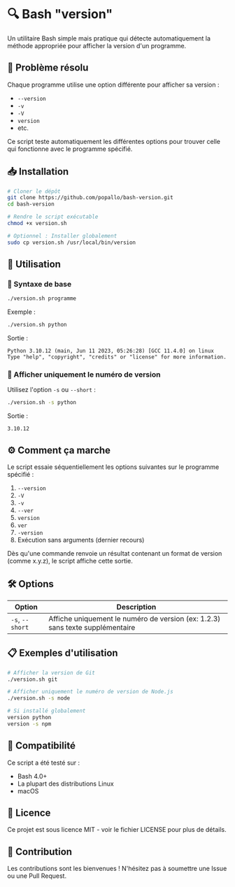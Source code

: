 # 🔍 Bash "version"

Un utilitaire Bash simple mais pratique qui détecte automatiquement la méthode appropriée pour afficher la version d'un programme.

## 🚫 Problème résolu

Chaque programme utilise une option différente pour afficher sa version :
- `--version`
- `-v`
- `-V`
- `version`
- etc.

Ce script teste automatiquement les différentes options pour trouver celle qui fonctionne avec le programme spécifié.

## 📥 Installation

```bash
# Cloner le dépôt
git clone https://github.com/popallo/bash-version.git
cd bash-version

# Rendre le script exécutable
chmod +x version.sh

# Optionnel : Installer globalement
sudo cp version.sh /usr/local/bin/version
```

## 🚀 Utilisation

### 📝 Syntaxe de base

```bash
./version.sh programme
```

Exemple :
```bash
./version.sh python
```

Sortie :
```
Python 3.10.12 (main, Jun 11 2023, 05:26:28) [GCC 11.4.0] on linux
Type "help", "copyright", "credits" or "license" for more information.
```

### 🔢 Afficher uniquement le numéro de version

Utilisez l'option `-s` ou `--short` :

```bash
./version.sh -s python
```

Sortie :
```
3.10.12
```

## ⚙️ Comment ça marche

Le script essaie séquentiellement les options suivantes sur le programme spécifié :
1. `--version`
2. `-V`
3. `-v`
4. `--ver`
5. `version`
6. `ver`
7. `-version`
8. Exécution sans arguments (dernier recours)

Dès qu'une commande renvoie un résultat contenant un format de version (comme x.y.z), le script affiche cette sortie.

## 🛠️ Options

| Option | Description |
|--------|-------------|
| `-s`, `--short` | Affiche uniquement le numéro de version (ex: 1.2.3) sans texte supplémentaire |

## 📋 Exemples d'utilisation

```bash
# Afficher la version de Git
./version.sh git

# Afficher uniquement le numéro de version de Node.js
./version.sh -s node

# Si installé globalement
version python
version -s npm
```

## 🔄 Compatibilité

Ce script a été testé sur :
- Bash 4.0+
- La plupart des distributions Linux
- macOS

## 📜 Licence

Ce projet est sous licence MIT - voir le fichier LICENSE pour plus de détails.

## 👥 Contribution

Les contributions sont les bienvenues ! N'hésitez pas à soumettre une Issue ou une Pull Request.
